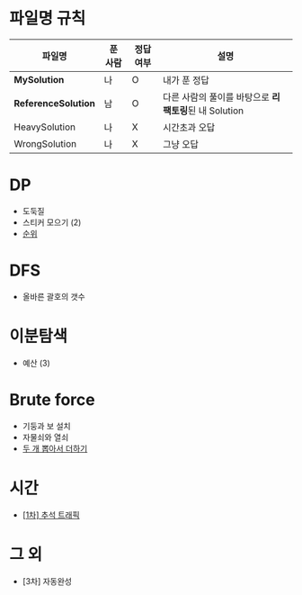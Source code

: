 # 파일명 규칙

|파일명|푼 사람|정답여부|설명|
|--|------|---|--|
|**MySolution**|나|O|내가 푼 정답|
|**ReferenceSolution**|남|O|다른 사람의 풀이를 바탕으로 **리팩토링**된 내 Solution|
|HeavySolution|나|X|시간초과 오답|
|WrongSolution|나|X|그냥 오답|


# DP
* 도둑질
* 스티커 모으기 (2)
* [순위](https://github.com/sedmz/programmers/tree/master/순위)

# DFS
* 올바른 괄호의 갯수

# 이분탐색
* 예산 (3)

# Brute force
* 기둥과 보 설치
* 자물쇠와 열쇠
* [두 개 뽑아서 더하기](https://github.com/sedmz/programmers/blob/master/두%20개%20뽑아서%20더하기/MySolution.java)

# 시간
* [[1차] 추석 트래픽](https://github.com/sedmz/programmers/tree/master/%5B1차%5D%20추석%20트래픽)

# 그 외
* [3차] 자동완성
